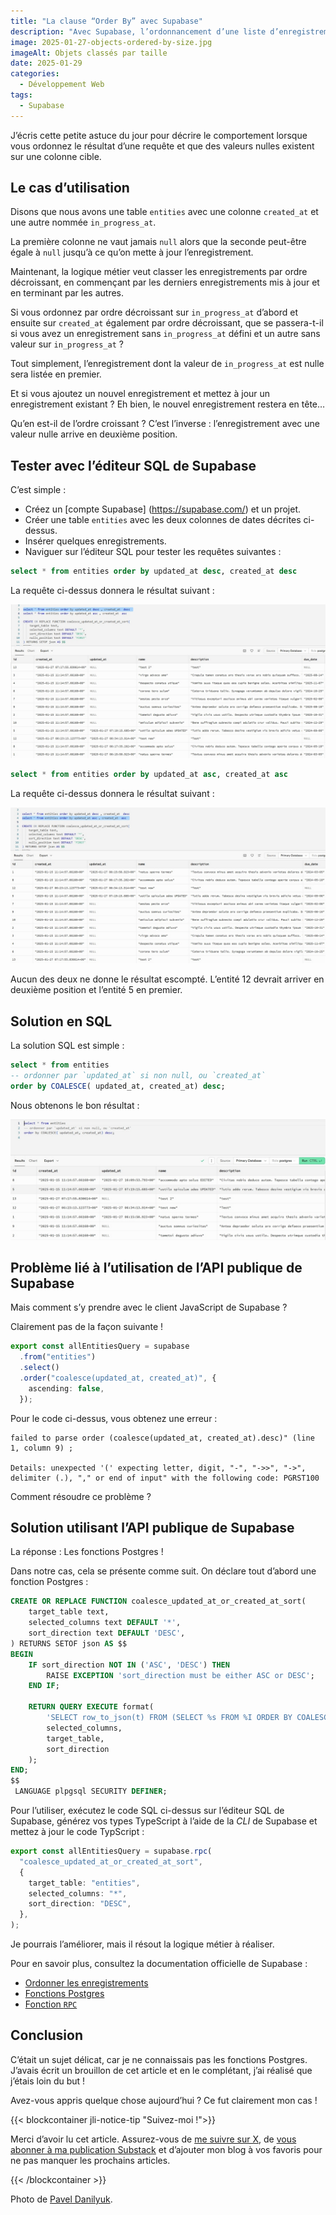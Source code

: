 ```yaml
---
title: "La clause “Order By” avec Supabase"
description: "Avec Supabase, l’ordonnancement d’une liste d’enregistrements est simple et intuitif. Mais il y a un point à connaître."
image: 2025-01-27-objects-ordered-by-size.jpg
imageAlt: Objets classés par taille
date: 2025-01-29
categories:
  - Développement Web
tags:
  - Supabase
---
```


J’écris cette petite astuce du jour pour décrire le comportement lorsque vous ordonnez le résultat d’une requête et que des valeurs nulles existent sur une colonne cible.

## Le cas d’utilisation

Disons que nous avons une table `entities` avec une colonne `created_at` et une autre nommée `in_progress_at`.

La première colonne ne vaut jamais `null` alors que la seconde peut-être égale à `null` jusqu’à ce qu’on mette à jour l’enregistrement.

Maintenant, la logique métier veut classer les enregistrements par ordre décroissant, en commençant par les derniers enregistrements mis à jour et en terminant par les autres.

Si vous ordonnez par ordre décroissant sur `in_progress_at` d’abord et ensuite sur `created_at` également par ordre décroissant, que se passera-t-il si vous avez un enregistrement sans `in_progress_at` défini et un autre sans valeur sur `in_progress_at` ?

Tout simplement, l’enregistrement dont la valeur de `in_progress_at` est nulle sera listée en premier.

Et si vous ajoutez un nouvel enregistrement et mettez à jour un enregistrement existant ? Eh bien, le nouvel enregistrement restera en tête…

Qu’en est-il de l’ordre croissant ? C’est l’inverse : l’enregistrement avec une valeur nulle arrive en deuxième position.

## Tester avec l’éditeur SQL de Supabase

C’est simple :

- Créez un [compte Supabase] (https://supabase.com/) et un projet.
- Créer une table `entities` avec les deux colonnes de dates décrites ci-dessus.
- Insérer quelques enregistrements.
- Naviguer sur l’éditeur SQL pour tester les requêtes suivantes :

```sql
select * from entities order by updated_at desc, created_at desc
```

La requête ci-dessus donnera le résultat suivant :

![Requête ordonnée décroissante](query-ordered-descending.jpg)

```sql
select * from entities order by updated_at asc, created_at asc
```

La requête ci-dessus donnera le résultat suivant :

![Requête ordonnée ascendante](query-ordered-ascending.jpg)

Aucun des deux ne donne le résultat escompté. L’entité 12 devrait arriver en deuxième position et l’entité 5 en premier.

## Solution en SQL

La solution SQL est simple :

```sql
select * from entities
-- ordonner par `updated_at` si non null, ou `created_at`
order by COALESCE( updated_at, created_at) desc;
```

Nous obtenons le bon résultat :

![Résultat correct de la requête](correct-query-result.jpg)

## Problème lié à l’utilisation de l’API publique de Supabase

Mais comment s’y prendre avec le client JavaScript de Supabase ?

Clairement pas de la façon suivante !

```ts
export const allEntitiesQuery = supabase
  .from("entities")
  .select()
  .order("coalesce(updated_at, created_at)", {
    ascending: false,
  });
```

Pour le code ci-dessus, vous obtenez une erreur :

```plaintext
failed to parse order (coalesce(updated_at, created_at).desc)" (line 1, column 9) ;

Details: unexpected '(' expecting letter, digit, "-", "->>", "->", delimiter (.), "," or end of input" with the following code: PGRST100
```

Comment résoudre ce problème ?

## Solution utilisant l’API publique de Supabase

La réponse : Les fonctions Postgres !

Dans notre cas, cela se présente comme suit. On déclare tout d’abord une fonction Postgres :

```sql
CREATE OR REPLACE FUNCTION coalesce_updated_at_or_created_at_sort(
    target_table text,
    selected_columns text DEFAULT '*',
    sort_direction text DEFAULT 'DESC',
) RETURNS SETOF json AS $$
BEGIN
    IF sort_direction NOT IN ('ASC', 'DESC') THEN
        RAISE EXCEPTION 'sort_direction must be either ASC or DESC';
    END IF;

    RETURN QUERY EXECUTE format(
        'SELECT row_to_json(t) FROM (SELECT %s FROM %I ORDER BY COALESCE(updated_at, created_at) %s) t',
        selected_columns,
        target_table,
        sort_direction
    );
END;
$$
 LANGUAGE plpgsql SECURITY DEFINER;
```

Pour l’utiliser, exécutez le code SQL ci-dessus sur l’éditeur SQL de Supabase, générez vos types TypeScript à l’aide de la _CLI_ de Supabase et mettez à jour le code TypScript :

```ts
export const allEntitiesQuery = supabase.rpc(
  "coalesce_updated_at_or_created_at_sort",
  {
    target_table: "entities",
    selected_columns: "*",
    sort_direction: "DESC",
  },
);
```

Je pourrais l’améliorer, mais il résout la logique métier à réaliser.

Pour en savoir plus, consultez la documentation officielle de Supabase :

- [Ordonner les enregistrements](https://supabase.com/docs/reference/javascript/order)
- [Fonctions Postgres](https://supabase.com/docs/guides/database/functions)
- [Fonction `RPC`](https://supabase.com/docs/reference/javascript/rpc)

## Conclusion

C’était un sujet délicat, car je ne connaissais pas les fonctions Postgres. J’avais écrit un brouillon de cet article et en le complétant, j’ai réalisé que j’étais loin du but !

Avez-vous appris quelque chose aujourd’hui ? Ce fut clairement mon cas !

{{< blockcontainer jli-notice-tip "Suivez-moi !">}}

Merci d’avoir lu cet article. Assurez-vous de [me suivre sur X](https://x.com/LitzlerJeremie), de [vous abonner à ma publication Substack](https://iamjeremie.substack.com/) et d’ajouter mon blog à vos favoris pour ne pas manquer les prochains articles.

{{< /blockcontainer >}}

Photo de [Pavel Danilyuk](https://www.pexels.com/photo/fashion-creative-girl-pattern-6461495/).
